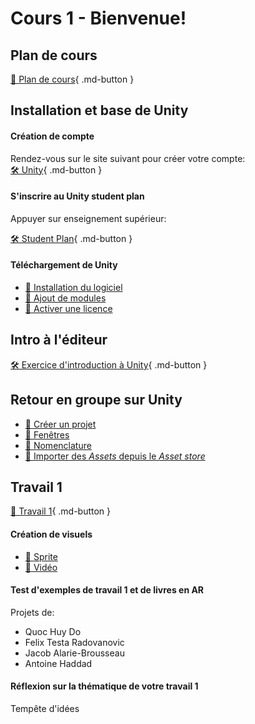 # Cours 1 - Bienvenue!

## Plan de cours
[📁 Plan de cours](https://cmontmorency365-my.sharepoint.com/:b:/g/personal/lora_boisvert_cmontmorency_qc_ca/Efw48_SRKYlHi3SqARZBsHEBn5S2t8LBpLP8dHGOshbT4A?e=FiD9Xw){ .md-button }   <br>

## Installation et base de Unity
#### Création de compte

Rendez-vous sur le site suivant pour créer votre compte:   
[🛠️ Unity](https://id.unity.com/en/account/new){ .md-button }   <br>

#### S'inscrire au Unity student plan

Appuyer sur enseignement supérieur:     

[🛠️ Student Plan](https://unity.com/products/unity-student){ .md-button }   <br>

#### Téléchargement de Unity
- [📝 Installation du logiciel](./installation/telechargement.md)
- [📝 Ajout de modules](./installation/modules.md)
- [📝 Activer une licence](./installation/license.md)    

           

## Intro à l'éditeur 
[🛠️ Exercice d'introduction à Unity](./exercices/intro.md){ .md-button }       


## Retour en groupe sur Unity
- [📝 Créer un projet](./unity/creer_projet.md)
- [📝 Fenêtres](./unity/fenetres.md)
- [📝 Nomenclature](./unity/nomenclature.md)
- [📝 Importer des *Assets* depuis le *Asset store*](./unity/creer_projet.md)        


## Travail 1
    
[💼 Travail 1](./consignes/travail1.md){ .md-button }   

#### Création de visuels
- [📝 Sprite](./unity/sprite.md)
- [📝 Vidéo](./unity/video.md)     


#### Test d'exemples de travail 1 et de livres en AR
Projets de:       

- Quoc Huy Do    
- Felix Testa Radovanovic    
- Jacob Alarie-Brousseau    
- Antoine Haddad    
  
       

#### Réflexion sur la thématique de votre travail 1
Tempête d'idées   
                     
           


